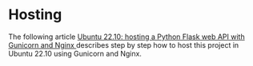 # Hosting

The following article [ Ubuntu 22.10: hosting a Python Flask web API with Gunicorn and Nginx ](https://behainguyen.wordpress.com/2023/05/25/ubuntu-22-10-hosting-a-python-flask-web-api-with-gunicorn-and-nginx/)  describes step by step how to host this project in Ubuntu 22.10 using Gunicorn and Nginx.
